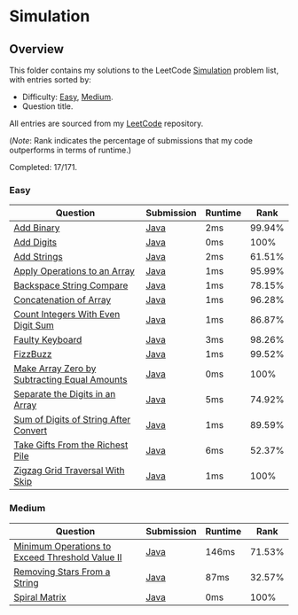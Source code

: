 # Simulation

## Overview
This folder contains my solutions to the LeetCode [Simulation](https://leetcode.com/problem-list/simulation/) problem list,
with entries sorted by:
- Difficulty: [Easy](#easy), [Medium](#medium).
- Question title.

All entries are sourced from my [LeetCode](https://github.com/shumarb/leetcode) repository.

(*Note*: Rank indicates the percentage of submissions that my code outperforms in terms of runtime.)

Completed: 17/171.

### Easy
| Question                                                                                                                                | Submission                                                                                                          | Runtime | Rank   |
|-----------------------------------------------------------------------------------------------------------------------------------------|---------------------------------------------------------------------------------------------------------------------|---------|--------|
| [Add Binary](https://leetcode.com/problems/add-binary/description/)                                                                     | [Java](https://github.com/shumarb/leetcode/blob/main/submissions/java/AddBinary.java)                               | 2ms     | 99.94% |
| [Add Digits](https://leetcode.com/problems/add-digits/description/)                                                                     | [Java](https://github.com/shumarb/leetcode/blob/main/submissions/java/AddDigits.java)                               | 0ms     | 100%   |
| [Add Strings](https://leetcode.com/problems/add-strings/description/)                                                                   | [Java](https://github.com/shumarb/leetcode/blob/main/submissions/java/AddStrings.java)                              | 2ms     | 61.51% |
| [Apply Operations to an Array](https://leetcode.com/problems/apply-operations-to-an-array/description/)                                 | [Java](https://github.com/shumarb/leetcode/blob/main/submissions/java/ApplyOperationsToAnArray.java)                | 1ms     | 95.99% |
| [Backspace String Compare](https://leetcode.com/problems/backspace-string-compare/description/)                                         | [Java](https://github.com/shumarb/leetcode/blob/main/submissions/java/BackspaceStringCompare.java)                  | 1ms     | 78.15% |
| [Concatenation of Array](https://leetcode.com/problems/concatenation-of-array/)                                                         | [Java](https://github.com/shumarb/leetcode/blob/main/submissions/java/ConcatenationOfArrays.java)                   | 1ms     | 96.28% |
| [Count Integers With Even Digit Sum](https://leetcode.com/problems/count-integers-with-even-digit-sum/description/)                     | [Java](https://github.com/shumarb/leetcode/blob/main/submissions/java/CountIntegersWithEvenDigitSum.java)           | 1ms     | 86.87% |
| [Faulty Keyboard](https://leetcode.com/problems/faulty-keyboard/description/)                                                           | [Java](https://github.com/shumarb/leetcode/blob/main/submissions/java/FaultyKeyboard.java)                          | 3ms     | 98.26% |
| [FizzBuzz](https://leetcode.com/problems/fizz-buzz/description/)                                                                        | [Java](https://github.com/shumarb/leetcode/blob/main/submissions/java/FizzBuzz.java)                                | 1ms     | 99.52% |
| [Make Array Zero by Subtracting Equal Amounts](https://leetcode.com/problems/make-array-zero-by-subtracting-equal-amounts/description/) | [Java](https://github.com/shumarb/leetcode/blob/main/submissions/java//MakeArrayZeroBySubtractingEqualAmounts.java) | 0ms     | 100%   |
| [Separate the Digits in an Array](https://leetcode.com/problems/separate-the-digits-in-an-array/description/)                           | [Java](https://github.com/shumarb/leetcode/blob/main/submissions/java/SeparateTheDigitsInAnArray.java)              | 5ms     | 74.92% |
| [Sum of Digits of String After Convert](https://leetcode.com/problems/sum-of-digits-of-string-after-convert/description/)               | [Java](https://github.com/shumarb/leetcode/blob/main/submissions/java/SumOfDigitsOfStringAfterConvert.java)         | 1ms     | 89.59% |
| [Take Gifts From the Richest Pile](https://leetcode.com/problems/take-gifts-from-the-richest-pile/description/)                         | [Java](https://github.com/shumarb/leetcode/blob/main/submissions/java/TakeGiftsFromTheRichestPile.java)             | 6ms     | 52.37% |
| [Zigzag Grid Traversal With Skip](https://leetcode.com/problems/zigzag-grid-traversal-with-skip/description/)                           | [Java](https://github.com/shumarb/leetcode/blob/main/submissions/java/ZigzagGridTraversalWithSkip.java)             | 1ms     | 100%   |

### Medium
| Question                                                                                                                                      | Submission                                                                                                             | Runtime | Rank   |
|-----------------------------------------------------------------------------------------------------------------------------------------------|------------------------------------------------------------------------------------------------------------------------|---------|--------|
| [Minimum Operations to Exceed Threshold Value II](https://leetcode.com/problems/minimum-operations-to-exceed-threshold-value-ii/description/) | [Java](https://github.com/shumarb/leetcode/blob/main/submissions/java/MinimumOperationsToExceedThresholdValueTwo.java) | 146ms   | 71.53% |
| [Removing Stars From a String](https://leetcode.com/problems/removing-stars-from-a-string/description/)                                       | [Java](https://github.com/shumarb/leetcode/blob/main/submissions/java/RemovingStarsFromAString.java)                   | 87ms    | 32.57% |
| [Spiral Matrix](https://leetcode.com/problems/spiral-matrix/description/)                                                                     | [Java](https://github.com/shumarb/leetcode/blob/main/submissions/java/SpiralMatrix.java)                               | 0ms     | 100%   |
